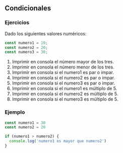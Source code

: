 
## Condicionales

### Ejercicios

Dado los siguientes valores numéricos:

```javascript
const numero1 = 10;
const numero2 = 20;
const numero3 = 30;
```

1. Imprimir en consola el número mayor de los tres.
2. Imprimir en consola el número menor de los tres.
3. Imprimir en consola si el numero1 es par o impar.
4. Imprimir en consola si el numero2 es par o impar.
5. Imprimir en consola si el numero3 es par o impar.
6. Imprimir en consola si el numero1 es múltiplo de 5.
7. Imprimir en consola si el numero2 es múltiplo de 5.
8. Imprimir en consola si el numero3 es múltiplo de 5.

### Ejemplo

```javascript
const numero1 = 30
const numero2 = 20

if (numero1 > numero2) {
  console.log('numero1 es mayor que numero2')
}
```